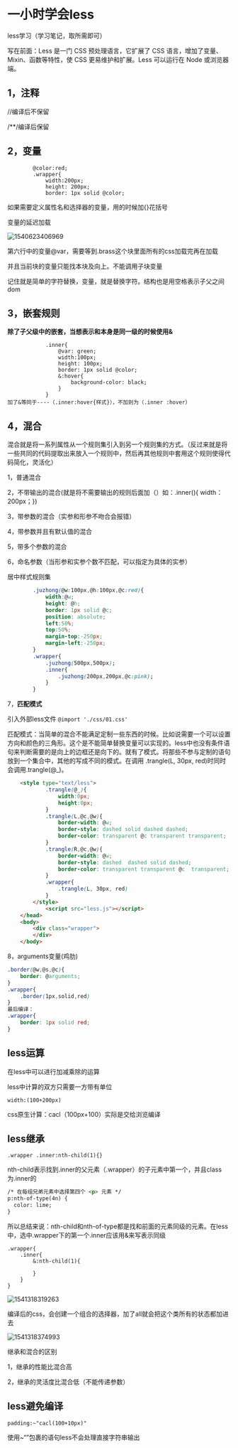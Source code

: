 # 一小时学会less

less学习（学习笔记，取所需即可）

写在前面：Less 是一门 CSS 预处理语言，它扩展了 CSS 语言，增加了变量、Mixin、函数等特性，使 CSS 更易维护和扩展。Less 可以运行在 Node 或浏览器端。

## 1，注释

//编译后不保留

/**/编译后保留

## 2，变量

```less
        @color:red;
        .wrapper{
            width:200px;
            height: 200px;
            border: 1px solid @color;
```

如果需要定义属性名和选择器的变量，用的时候加{}花括号

变量的延迟加载

![1540623406969](image/1540623406969.png)

第六行中的变量@var，需要等到.brass这个块里面所有的css加载完再在加载

并且当前块的变量只能找本块及向上。不能调用子块变量

记住就是简单的字符替换，变量，就是替换字符。结构也是用空格表示子父之间dom

## 3，嵌套规则

**除了子父级中的嵌套，当想表示和本身是同一级的时候使用&**

```less
            .inner{
                @var: green;
                width:100px;
                height: 100px;
                border: 1px solid @color;
                &:hover{
                    background-color: black;
                }
            }
加了&等同于----（.inner:hover{样式}），不加则为（.inner :hover）
```

## 4，混合

混合就是将一系列属性从一个规则集引入到另一个规则集的方式。（反过来就是将一些共同的代码提取出来放入一个规则中，然后再其他规则中套用这个规则使得代码简化，灵活化）

1，普通混合

2，不带输出的混合(就是将不需要输出的规则后面加（）如：.inner(){ width：200px；})

3，带参数的混合（实参和形参不吻合会报错）

4，带参数并且有默认值的混合

5，带多个参数的混合

6，命名参数（当形参和实参个数不匹配，可以指定为具体的实参）

居中样式规则集

```css
        .juzhong(@w:100px,@h:100px,@c:red){
            width:@w;
            height: @h;
            border: 1px solid @c;
            position: absolute;
            left:50%;
            top:50%;
            margin-top:-250px;
            margin-left:-250px;
        }
        .wrapper{
            .juzhong(500px,500px);
            .inner{
                .juzhong(200px,200px,@c:pink);
            }
        }
```

7，**匹配模式**

引入外部less文件  `@import './css/01.css'`

匹配模式：当简单的混合不能满足定制一些东西的时候。比如说需要一个可以设置方向和颜色的三角形。这个是不能简单替换变量可以实现的。less中也没有条件语句来判断需要的是向上的边框还是向下的。就有了模式。将那些不参与定制的语句放到一个集合中，其他的写成不同的模式。在调用 .trangle(L, 30px, red)时同时会调用.trangle(@_)。

```html
    <style type="text/less">
            .trangle(@_){
                width:0px;
                height:0px;
            }
            .trangle(L,@c,@w){
                border-width: @w;
                border-style: dashed solid dashed dashed;
                border-color: transparent @c transparent transparent;
            }
            .trangle(R,@c,@w){
                border-width: @w;
                border-style: dashed  dashed solid dashed;
                border-color: transparent transparent @c  transparent;
            }
            .wrapper{
                .trangle(L, 30px, red)
            }
        </style>
            <script src="less.js"></script>
    </head>
    <body>
        <div class="wrapper">
        </div>
    </body>
```

8，arguments变量(鸡肋)

```css
.border(@w,@s,@c){
    border: @arguments;
}
.wrapper{
    .border(1px,solid,red)
}
最后编译：
.wrapper{
    border: 1px solid red;
}
```

## less运算

在less中可以进行加减乘除的运算

less中计算的双方只需要一方带有单位

`width:(100+200px)`

css原生计算：cacl（100px+100）实际是交给浏览编译

## less继承

`.wrapper .inner:nth-child(1){}`

nth-child表示找到.inner的父元素（.wrapper）的子元素中第一个，并且class为.inner的

```html
/* 在每组兄弟元素中选择第四个 <p> 元素 */
p:nth-of-type(4n) {
  color: lime;
}
```

所以总结来说：nth-child和nth-of-type都是找和前面的元素同级的元素。在less中，选中.wrapper下的第一个.inner应该用&来写表示同级

```less
.wrapper{
    .inner{
        &:nth-child(1){
            
        }
    }
}
```

![1541318319263](image\1541318319263.png)

编译后的css，会创建一个组合的选择器，加了all就会把这个类所有的状态都加进去

![1541318374993](image\1541318374993.png)

继承和混合的区别

1，继承的性能比混合高

2，继承的灵活度比混合低（不能传递参数）

## less避免编译

`padding:~"cacl(100+10px)"`

使用~“”包裹的语句less不会处理直接字符串输出